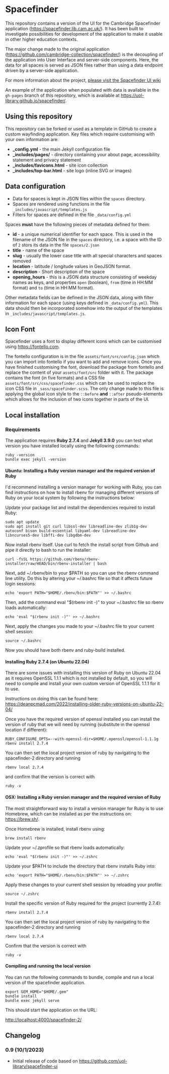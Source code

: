 Spacefinder
===========

This repository contains a version of the UI for the Cambridge Spacefinder application (https://spacefinder.lib.cam.ac.uk/). It has been built to investigate possibilities for development of the application to make it usable in other higher education contexts.

The major change made to the original application (https://github.com/cambridge-collection/spacefinder/) is the decoupling of the application into User Interface and server-side components. Here, the data for all spaces is served as JSON files rather than using a data endpoint driven by a server-side application.

For more information about the project, [please visit the Spacefinder UI wiki](https://github.com/uol-library/spacefinder-ui/wiki/)

An example of the application when populated with data is available in the `gh-pages` branch of this repository, which is available at https://uol-library.github.io/spacefinder/.

Using this repository
---------------------

This repository can be forked or used as a template in GitHub to create a custom wayfinding application. Key files which require customising with your own information are:

* **_config.yml** - the main Jekyll configuration file
* **_includes/pages/** - directory containing your about page, accessibility statement and privacy statement
* **_includes/favicons.html** - site icon collection
* **_includes/top-bar.html** - site logo (inline SVG or images)

Data configuration
------------------

* Data for spaces is kept in JSON files within the `spaces` directory. 
* Spaces are rendered using functions in the file `_includes/javascript/templates.js`
* Filters for spaces are defined in the file `_data/config.yml`

Spaces **must** have the following pieces of metadata defined for them:

* **id** - a unique numerical identifier for each space. This is used in the filename of the JSON file in the `spaces` directory, i.e. a space with the ID of `2` stors its data in the file `spaces/2.json`
* **title** - name of the space
* **slug** - usually the lower case title with all special characters and spaces removed
* **location** - latitude / longitude values in GeoJSON format.
* **description** - Short description of the space
* **opening_hours** - this is a JSON data structure consisting of weekday names as keys, and properties `open` (boolean), `from` (time in HH:MM format) and `to` (time in HH:MM format).

Other metadata fields can be defined in the JSON data, along with filter information for each space (using keys defined in `_data/config.yml`). This data should then be incorporated somehow into the output of the templates in `_includes/javascript/templates.js`.

Icon Font
---------

Spacefinder uses a font to display different icons which can be customised using https://fontello.com.

The fontello configuration is in the file `assets/font/src/config.json` which you can import into fontello if you want to add and remove icons. Once you have finished customising the font, download the package from fontello and replace the content of your `assets/font/src` folder with it. The package contains the font (in five formats) and a CSS file `assets/font/src/css/spacefinder.css` which can be used to replace the icon CSS file in `_sass/spacefinder.scss`. The only change made to this file is applying the global icon style to the `::before` **and** `::after` pseudo-elements which allows for the inclusion of two icons together in parts of the UI.

Local installation
------------------

### Requirements

The application requires **Ruby 2.7.4** and **Jekyll 3.9.0** you can test what version you have installed locally using the following commands:

    ruby -version
    bundle exec jekyll -version

#### Ubuntu: Installing a Ruby version manager and the required version of Ruby

I'd recommend installing a version manager for working with Ruby, you can find instructions on how to install
rbenv for managing different versions of Ruby on your local system by following the instructions below:

Update your package list and install the dependencies required to install Ruby:

    sudo apt update
    sudo apt install git curl libssl-dev libreadline-dev zlib1g-dev autoconf bison build-essential libyaml-dev libreadline-dev libncurses5-dev libffi-dev libgdbm-dev

Now install rbenv itself. Use curl to fetch the install script from Github and pipe it directly to bash to run the installer:

    curl -fsSL https://github.com/rbenv/rbenv-installer/raw/HEAD/bin/rbenv-installer | bash

Next, add ~/.rbenv/bin to your $PATH so you can use the rbenv command line utility. Do this by altering your ~/.bashrc file so that it affects future login sessions:

    echo 'export PATH="$HOME/.rbenv/bin:$PATH"' >> ~/.bashrc

Then, add the command eval "$(rbenv init -)" to your ~/.bashrc file so rbenv loads automatically:

    echo 'eval "$(rbenv init -)"' >> ~/.bashrc

Next, apply the changes you made to your ~/.bashrc file to your current shell session:

    source ~/.bashrc

Now you should have both rbenv and ruby-build installed.

#### Installing Ruby 2.7.4 (on Ubuntu 22.04)
There are some issues with installing this version of Ruby on Ubuntu 22.04 as it
requires OpenSSL 1.1.1 which is not installed by default, so you will need to compile and
install your own custom version of OpenSSL 1.1.1 for it to use.

Instructions on doing this can be found here:
https://deanpcmad.com/2022/installing-older-ruby-versions-on-ubuntu-22-04/

Once you have the required version of openssl installed you can install the version of ruby that
we will need by running (substitute in the openssl location if different):

    RUBY_CONFIGURE_OPTS=--with-openssl-dir=$HOME/.openssl/openssl-1.1.1g rbenv install 2.7.4

You can then set the local project version of ruby by navigating to the spacefinder-2 directory and running

    rbenv local 2.7.4

and confirm that the version is correct with

    ruby -v

#### OSX: Installing a Ruby version manager and the required version of Ruby

The most straightforward way to install a version manager for Ruby is to use Homebrew, which can be installed as per the instructions on: https://brew.sh/.

Once Homebrew is installed, install rbenv using:

    brew install rbenv

Update your ~/.zprofile so that rbenv loads automatically:

    echo 'eval "$(rbenv init -)"' >> ~/.zshrc

Update your $PATH to include the directory that rbenv installs Ruby into:

    echo 'export PATH="$HOME/.rbenv/bin:$PATH"' >> ~/.zshrc

Apply these changes to your current shell session by reloading your profile:

    source ~/.zshrc

Install the specific version of Ruby required for the project (currently 2.7.4):

    rbenv install 2.7.4

You can then set the local project version of ruby by navigating to the spacefinder-2 directory and running

    rbenv local 2.7.4

Confirm that the version is correct with

    ruby -v

#### Compiling and running the local version

You can run the following commands to bundle, compile and run a local version of the spacefinder application.

    export GEM_HOME="$HOME/.gem"
    bundle install
    bundle exec jekyll serve

This should start the application on the URL:

[http://localhost:4000/spacefinder-2/](http://localhost:4000/spacefinder-2/)

Changelog
---------

### 0.9 (10/1/2023)

* Initial release of code based on https://github.com/uol-library/spacefinder-ui

